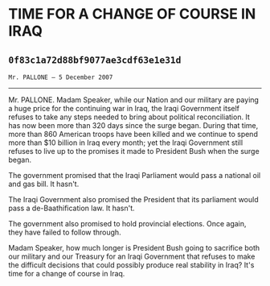 # TIME FOR A CHANGE OF COURSE IN IRAQ
## `0f83c1a72d88bf9077ae3cdf63e1e31d`
`Mr. PALLONE — 5 December 2007`

---


Mr. PALLONE. Madam Speaker, while our Nation and our military are 
paying a huge price for the continuing war in Iraq, the Iraqi 
Government itself refuses to take any steps needed to bring about 
political reconciliation. It has now been more than 320 days since the 
surge began. During that time, more than 860 American troops have been 
killed and we continue to spend more than $10 billion in Iraq every 
month; yet the Iraqi Government still refuses to live up to the 
promises it made to President Bush when the surge began.

The government promised that the Iraqi Parliament would pass a 
national oil and gas bill. It hasn't.

The Iraqi Government also promised the President that its parliament 
would pass a de-Baathification law. It hasn't.

The government also promised to hold provincial elections. Once 
again, they have failed to follow through.

Madam Speaker, how much longer is President Bush going to sacrifice 
both our military and our Treasury for an Iraqi Government that refuses 
to make the difficult decisions that could possibly produce real 
stability in Iraq? It's time for a change of course in Iraq.
